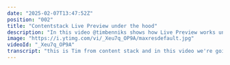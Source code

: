 ```yaml
---
date: "2025-02-07T13:47:52Z"
position: "002"
title: "Contentstack Live Preview under the hood"
description: "In this video @timbenniks shows how Live Preview works under the hood. \n\nLinks from the video:\nDocumentation: https://www.contentstack.com/docs/developers/set-up-live-preview/set-up-live-preview-for-your-website\nDiscord: https://community.contentstack.com/"
image: "https://i.ytimg.com/vi/_Xeu7q_OP9A/maxresdefault.jpg"
videoId: "_Xeu7q_OP9A"
transcript: "this is Tim from content stack and in this video we're going to have a look at how live preview Works under the hood because this base is also used for visual Builder and our timeline feature and also other features in the future so let's first look at communication so we have the Contex CMS and your website in an iframe when we open the panel and so they talk together through the post message Api that's built into browsers and so now how do we initialize the live preview so from the CMS to the website and so there's two modes we have an SSR mode so serers side rendering mode and there's a CSR mode like a client side rendering mode and you set that up inside the content stack live preview SDK that you install as a script and if your website is running on SSR you said SSR to true and if you have either an SSR and CSR you know hybrid or a full C CSR website you set it to false and so once that is connected when it sends that over through that post message Api the content CMS says okay I have my live preview hash for you specifically for this content then I send to you also what is the content type uid I'm working on in this case it's a page could be anything right and then I have the ID of the thing the entry I'm actually editing and so beware that this um preview utils SDK that you you know initialize your live preview with from your website in the ey frame is always client s side you can run it over like in no GS but it just won't do anything so this is really meant for when the client renders it initializes live preview and then it talks over the iframe post message to the content stack entry so now what happens when we're editing so um of course that data flows from content stack to your if frame so when you edit something in the entry it will send an event when you blur the field or whenever you do anything hit save whatever and so if you're in SSR mode it will send you query parameters for the live preview hash the content type ID and the entry and so with that when you have that information you can tell our delivery SDK this is my information now please fetch me the latest drift data of what the editor just did and if you are in CSR mode it doesn't actually send these query parameters but it actually sends you an event and so you can subscribe to the on Entry change event and then do a function and so when you're in CSR mode our delivery SDK and the live preview U they talk together and it basically sets up that it knows what the hash is it knows what the content type uid is and the entry ID so it kind of just happens magically um we've set it up with SSR so you can also maybe not use the delivery SDK and just say hey this is my hash I know I'm in live preview so let's render this through the live preview API endpoint because there's a preview API endpoint and a delivery one and so if you're an SSR you can build a lot more custom stuff and when you're in client side it all just happens magically essentially and so the big thing that you need to know is that it always uses the delivery SDK for querying and then the live preview SDK is just there in the client to make sure there's a secure connection and the events are fired um and that's kind of the base of how it works and there's many iterations of what you can do with this because it can work like I said in SSR can work in client side rendering it can also work with graphql then you have a slightly different endpoint that you have to use it can work with a middleware without an SDK and then you can use the SSR approach with the query parameters and so there's a bunch of different ones and there will be multiple videos in this series that kind of go into all the different ways you can set this up and once this is done you also have visual Builder you'll get timeline and other stuff that's coming in the future all right um thanks for watching join us on Discord if you have any questions on this and happy coding cheers"
---
```


